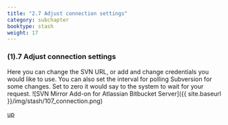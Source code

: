 ```yaml
---
title: "2.7 Adjust connection settings"
category: subchapter
booktype: stash
weight: 17
---
```


###  (1).7 Adjust connection settings

Here you can change the SVN URL, or add and change credentials you would like to use.
You can also set the interval for polling Subversion for some changes. Set to zero it would say to the system to wait for your request.
![SVN Mirror Add-on for Atlassian Bitbucket Server]({{ site.baseurl }}/img/stash/107_connection.png)

[up](#up)

